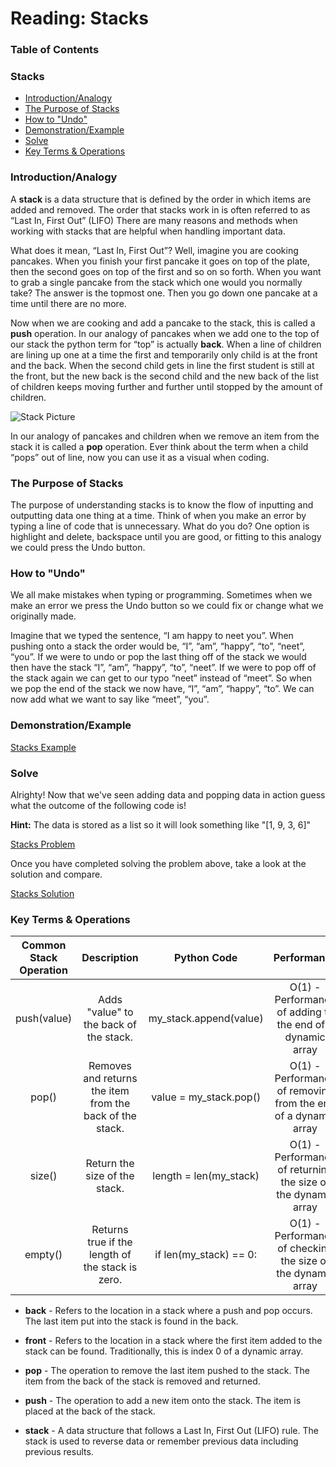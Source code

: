 # Reading: Stacks

### Table of Contents

### Stacks
* [Introduction/Analogy](#h1)
* [The Purpose of Stacks](#h2)
* [How to "Undo"](#h3)
* [Demonstration/Example](#h4)
* [Solve](#h5)
* [Key Terms & Operations](#h6)

### <a name="h1"></a>**Introduction/Analogy**
A **stack** is a data structure that is defined by the order in which items are added and removed. The order that stacks work in is often referred to as “Last In, First Out” (LIFO) There are many reasons and methods when working with stacks that are helpful when handling important data.

What does it mean, “Last In, First Out”? Well, imagine you are cooking pancakes. When you finish your first pancake it goes on top of the plate, then the second goes on top of the first and so on so forth. When you want to grab a single pancake from the stack which one would you normally take? The answer is the topmost one. Then you go down one pancake at a time until there are no more.

Now when we are cooking and add a pancake to the stack, this is called a **push** operation. In our analogy of pancakes when we add one to the top of our stack the python term for “top” is actually **back**. When a line of children are lining up one at a time the first and temporarily only child is at the front and the back. When the second child gets in line the first student is still at the front, but the new back is the second child and the new back of the list of children keeps moving further and further until stopped by the amount of children.

![Stack Picture](https://byui-cse.github.io/cse212-course/lesson03/pancake_stack.jpeg "Pancake Stack")

In our analogy of pancakes and children when we remove an item from the stack it is called a **pop** operation. Ever think about the term when a child “pops” out of line, now you can use it as a visual when coding.

### <a name="h2"></a>**The Purpose of Stacks**
The purpose of understanding stacks is to know the flow of inputting and outputting data one thing at a time. Think of when you make an error by typing a line of code that is unnecessary. What do you do? One option is highlight and delete, backspace until you are good, or fitting to this analogy we could press the Undo button.

### <a name="h3"></a>**How to "Undo"**
We all make mistakes when typing or programming. Sometimes when we make an error we press the Undo button so we could fix or change what we originally made.

Imagine that we typed the sentence, “I am happy to neet you”. When pushing onto a stack the order would be, “I”, “am”, “happy”, “to”, “neet”, “you”. If we were to undo or pop the last thing off of the stack we would then have the stack “I”, “am”, “happy”, “to”, “neet”. If we were to pop off of the stack again we can get to our typo “neet” instead of “meet”. So when we pop the end of the stack we now have, “I”, “am”, “happy”, “to”. We can now add what we want to say like “meet”, “you”.

### <a name="h4"></a>**Demonstration/Example**

[Stacks Example](DS-FinalProject1_example.docx)

### <a name="h5"></a>**Solve**
Alrighty! Now that we've seen adding data and popping data in action guess what the outcome of the following code is!

**Hint:** The data is stored as a list so it will look something like "[1, 9, 3, 6]"

[Stacks Problem](Solve_Stacks.docx)

Once you have completed solving the problem above, take a look at the solution and compare.

[Stacks Solution](Solve_Stacks_Answer_Document.docx)

### <a name="h6"></a>**Key Terms & Operations**

|Common Stack Operation|    Description   |      Python Code     |    Performance    |
|:--------------------:|:----------------:|:--------------------:|:-----------------:|
|push(value)           |Adds "value" to the back of the stack.|my_stack.append(value)|O(1) - Performance of adding to the end of a dynamic array|
|pop()                 |Removes and returns the item from the back of the stack.|value = my_stack.pop()|O(1) - Performance of removing from the end of a dynamic array|
|size()                |Return the size of the stack.|length = len(my_stack)|	O(1) - Performance of returning the size of the dynamic array|
|empty()               |Returns true if the length of the stack is zero.|if len(my_stack) == 0:|O(1) - Performance of checking the size of the dynamic array|


* **back** - Refers to the location in a stack where a push and pop occurs. The last item put into the stack is found in the back.

* **front** - Refers to the location in a stack where the first item added to the stack can be found. Traditionally, this is index 0 of a dynamic array.

* **pop** - The operation to remove the last item pushed to the stack. The item from the back of the stack is removed and returned.

* **push** - The operation to add a new item onto the stack. The item is placed at the back of the stack.

* **stack** - A data structure that follows a Last In, First Out (LIFO) rule. The stack is used to reverse data or remember previous data including previous results.